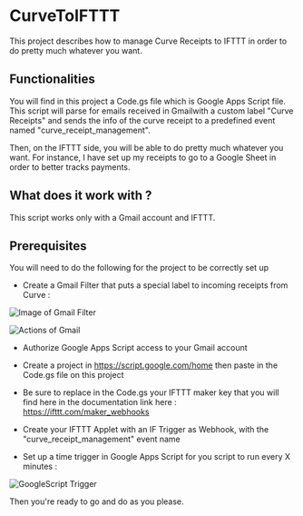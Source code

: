 # CurveToIFTTT
This project describes how to manage Curve Receipts to IFTTT in order to do pretty much whatever you want.

## Functionalities
You will find in this project a Code.gs file which is Google Apps Script file.
This script will parse for emails received in Gmailwith a custom label "Curve Receipts" and sends the info of the curve receipt to a predefined event named "curve_receipt_management".

Then, on the IFTTT side, you will be able to do pretty much whatever you want.
For instance, I have set up my receipts to go to a Google Sheet in order to better tracks payments.

## What does it work with ?
This script works only with a Gmail account and IFTTT. 

## Prerequisites
You will need to do the following for the project to be correctly set up

- Create a Gmail Filter that puts a special label to incoming receipts from Curve :

![Image of Gmail Filter](https://i.imgur.com/FplRiTr.png)

![Actions of Gmail](https://i.imgur.com/VAfX2zw.png)

- Authorize Google Apps Script access to your Gmail account

- Create a project in https://script.google.com/home then paste in the Code.gs file on this project

- Be sure to replace in the Code.gs your IFTTT maker key that you will find here in the documentation link here : https://ifttt.com/maker_webhooks

- Create your IFTTT Applet with an IF Trigger as Webhook, with the "curve_receipt_management" event name

- Set up a time trigger in Google Apps Script for you script to run every X minutes :

![GoogleScript Trigger](https://i.imgur.com/kVPbV5S.png)

Then you're ready to go and do as you please.
